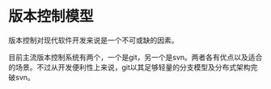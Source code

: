 # 版本控制模型

版本控制对现代软件开发来说是一个不可或缺的因素。

目前主流版本控制系统有两个，一个是git，另一个是svn。两者各有优点以及适合的场景。不过从开发便利性上来说，git以其足够轻量的分支模型及分布式架构完破svn。

